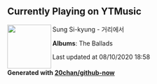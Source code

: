 ## Currently Playing on YTMusic

[<img align="left" width="100" src="https://lh3.googleusercontent.com/XvppojuK0tqpx47W2jJgNuHBRPP3MDItC-bdLoT4wGtvw-o2cUsW57fZcMPhY-XH1KQmIDUDgs0-JgZb">](https://music.youtube.com/channel/UC9y5zNTG8Zfkn9I2m2cdG1A)

Sung Si-kyung - 거리에서

**Albums**: The Ballads

Last updated at 08/10/2020 18:58

#### Generated with [20chan/github-now](https://github.com/20chan/github-now)


<!--
**20chan/20chan** is a ✨ _special_ ✨ repository because its `README.md` (this file) appears on your GitHub profile.

Here are some ideas to get you started:

- 🔭 I’m currently working on ...
- 🌱 I’m currently learning ...
- 👯 I’m looking to collaborate on ...
- 🤔 I’m looking for help with ...
- 💬 Ask me about ...
- 📫 How to reach me: ...
- 😄 Pronouns: ...
- ⚡ Fun fact: ...
-->
